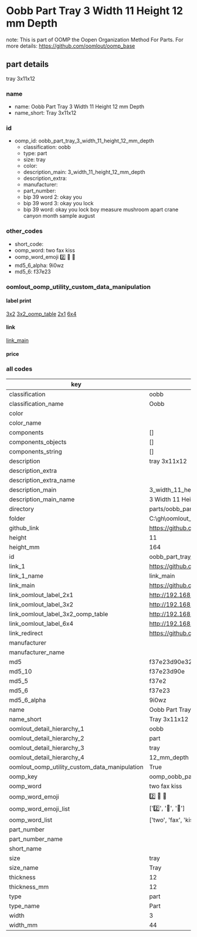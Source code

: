 # Oobb Part Tray 3 Width 11 Height 12 mm Depth  

note: This is part of OOMP the Oopen Organization Method For Parts. For more details: https://github.com/oomlout/oomp_base

##  part details
  



tray 3x11x12



### name
* name: Oobb Part Tray 3 Width 11 Height 12 mm Depth
* name_short: Tray 3x11x12 
### id
* oomp_id: oobb_part_tray_3_width_11_height_12_mm_depth
  * classification: oobb
  * type: part
  * size: tray
  * color: 
  * description_main: 3_width_11_height_12_mm_depth
  * description_extra: 
  * manufacturer: 
  * part_number: 
  * bip 39 word 2: okay you
  * bip 39 word 3: okay you lock
  * bip 39 word: okay you lock boy measure mushroom apart crane canyon month sample august

### other_codes
* short_code: 
* oomp_word: two fax kiss
* oomp_word_emoji :two: :fax: :kiss:
* md5_6_alpha: 9i0wz
* md5_6: f37e23






### oomlout_oomp_utility_custom_data_manipulation
#### label print
[3x2](http://192.168.1.245:1112/?label=oomp%209i0wz)
[3x2_oomp_table](http://192.168.1.108:1112/?label=oomp%209i0wz)
[2x1](http://192.168.1.242:1112/?label=oomp%209i0wz)
[6x4](http://192.168.1.55:1112/?label=oomp%209i0wz)    

#### link

[link_main](https://github.com/oomlout/oomlout_oobb_version_4_generated_parts/tree/main/navigation_oomp/oobb/part/tray/3_width_11_height_12_mm_depth/part)                              

#### price







### all codes 
| key | value |  
| --- | --- |  
| classification | oobb |  
| classification_name | Oobb |  
| color |  |  
| color_name |  |  
| components | [] |  
| components_objects | [] |  
| components_string | [] |  
| description | tray 3x11x12 |  
| description_extra |  |  
| description_extra_name |  |  
| description_main | 3_width_11_height_12_mm_depth |  
| description_main_name | 3 Width 11 Height 12 mm Depth |  
| directory | parts/oobb_part_tray_3_width_11_height_12_mm_depth |  
| folder | C:\gh\oomlout_oobb_version_4_generated_parts\parts\oobb_part_tray_3_width_11_height_12_mm_depth |  
| github_link | https://github.com/oomlout/oomlout_oomp_part_src/tree/main/parts/oobb_part_tray_3_width_11_height_12_mm_depth |  
| height | 11 |  
| height_mm | 164 |  
| id | oobb_part_tray_3_width_11_height_12_mm_depth |  
| link_1 | https://github.com/oomlout/oomlout_oobb_version_4_generated_parts/tree/main/navigation_oomp/oobb/part/tray/3_width_11_height_12_mm_depth/part |  
| link_1_name | link_main |  
| link_main | https://github.com/oomlout/oomlout_oobb_version_4_generated_parts/tree/main/navigation_oomp/oobb/part/tray/3_width_11_height_12_mm_depth/part |  
| link_oomlout_label_2x1 | http://192.168.1.242:1112/?label=oomp%209i0wz |  
| link_oomlout_label_3x2 | http://192.168.1.245:1112/?label=oomp%209i0wz |  
| link_oomlout_label_3x2_oomp_table | http://192.168.1.108:1112/?label=oomp%209i0wz |  
| link_oomlout_label_6x4 | http://192.168.1.55:1112/?label=oomp%209i0wz |  
| link_redirect | https://github.com/oomlout/oomlout_oobb_version_4_generated_parts/tree/main/parts/oobb_tray_03_11_12 |  
| manufacturer |  |  
| manufacturer_name |  |  
| md5 | f37e23d90e32414a4744f1ab06ffcccf |  
| md5_10 | f37e23d90e |  
| md5_5 | f37e2 |  
| md5_6 | f37e23 |  
| md5_6_alpha | 9i0wz |  
| name | Oobb Part Tray 3 Width 11 Height 12 mm Depth |  
| name_short | Tray 3x11x12  |  
| oomlout_detail_hierarchy_1 | oobb |  
| oomlout_detail_hierarchy_2 | part |  
| oomlout_detail_hierarchy_3 | tray |  
| oomlout_detail_hierarchy_4 | 12_mm_depth |  
| oomlout_oomp_utility_custom_data_manipulation | True |  
| oomp_key | oomp_oobb_part_tray_3_width_11_height_12_mm_depth |  
| oomp_word | two fax kiss |  
| oomp_word_emoji | :two: :fax: :kiss: |  
| oomp_word_emoji_list | [':two:', ':fax:', ':kiss:'] |  
| oomp_word_list | ['two', 'fax', 'kiss'] |  
| part_number |  |  
| part_number_name |  |  
| short_name |  |  
| size | tray |  
| size_name | Tray |  
| thickness | 12 |  
| thickness_mm | 12 |  
| type | part |  
| type_name | Part |  
| width | 3 |  
| width_mm | 44 |  

